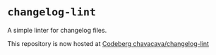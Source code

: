 # `changelog-lint`

A simple linter for changelog files.

This repository is now hosted at [Codeberg chavacava/changelog-lint](https://codeberg.org/chavacava/changelog-lint)
